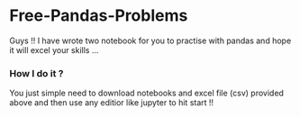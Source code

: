 # Free-Pandas-Problems

Guys !! I have wrote two notebook for you to practise with pandas and hope it will excel your skills ...

### How I do it ?
You just simple need to download notebooks and excel file (csv) provided above and then use any editior like jupyter to hit start !!
